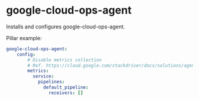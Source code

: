 google-cloud-ops-agent
=========================

Installs and configures google-cloud-ops-agent.

Pillar example:

```yaml
google-cloud-ops-agent:
    config:
        # Disable metrics collection
        # Ref. https://cloud.google.com/stackdriver/docs/solutions/agents/ops-agent/configuration#metrics-service-examples
        metrics:
          service:
            pipelines:
              default_pipeline:
                receivers: []

```
